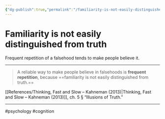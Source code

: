 ```yaml
---
{"dg-publish":true,"permalink":"/familiarity-is-not-easily-distinguished-from-truth/"}
---
```



# Familiarity is not easily distinguished from truth

Frequent repetition of a falsehood tends to make people believe it.

---

> A reliable way to make people believe in falsehoods is **frequent repetition**, because ==familiarity is not easily distinguished from truth.== 

[[References/Thinking, Fast and Slow – Kahneman (2013)\|Thinking, Fast and Slow – Kahneman (2013)]], ch. 5 § “Illusions of Truth.”

---
#psychology #cognition 

